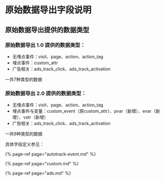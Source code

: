 # 原始数据导出字段说明

## 原始数据导出提供的数据类型 <a id="yuan-shi-shu-ju-dao-chu-ti-gong-de-shu-ju-lei-xing"></a>

### 原始数据导出 1.0 提供的数据类型：

* 无埋点事件：visit、page、action、action\_tag
* 埋点事件：custom\_attr
* 广告相关：ads\_track\_click、ads\_track\_activation

一共7种类型的数据

### 原始数据导出 2.0 提供的数据类型：

* 无埋点事件：visit、page、action、action\_tag
* 埋点事件与变量：custom\_event（原custom\_attr）、pvar（新增）、evar（新增）、vstr（新增）
* 广告相关：ads\_track\_click、ads\_track\_activation

一共9种类型的数据

具体字段定义参见：

{% page-ref page="autotrack-event.md" %}

{% page-ref page="custom.md" %}

{% page-ref page="ads.md" %}

